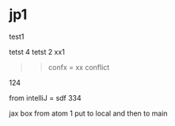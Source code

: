 # jp1
test1

tetst 4
tetst 2
xx1
>>  confx  =  xx conflict

124

from intelliJ   = sdf 334

jax box from atom 1 put to local and then to main
